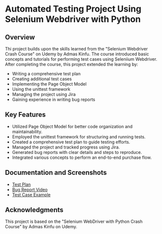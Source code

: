 # Automated Testing Project Using Selenium Webdriver with Python

## Overview

Thi project builds upon the skills learned from the "Selenium Webdriver Crash
Course" on Udemy by Admas Kinfu. The course introduced basic concepts and
tutorials for performing test cases using Seleniium Webdriver. After completing
the course, this project extended the learning by:

- Writing a comprehensive test plan
- Creating additional test cases
- Implementing the Page Object Model
- Using the unittest framework
- Managing the project using Jira
- Gaining experience in writing bug reports

## Key Features

- Utilized Page Object Model for better code organization and maintainability.
- Employed the unittest framework for structuring and running tests.
- Created a comprehensive test plan to guide testing efforts.
- Managed the project and tracked progress using Jira.
- Generated bug reports with clear details and steps to reproduce.
- Integrated various concepts to perform an end-to-end purchase flow.

## Documentation and Screenshots

- [Test Plan](Documentation/test_plan_supersqa_ecommerce_store.pdf)
- [Bug Report Video](Documentation/super-sqa_bug_report.mp4)
- [Test Case Example](Documentation/test_case_e2e_video.mp4)

## Acknowledgments

This project is based on the "Selenium WebDriver with Python Crash Course" by 
Admas Kinfu on Udemy.

